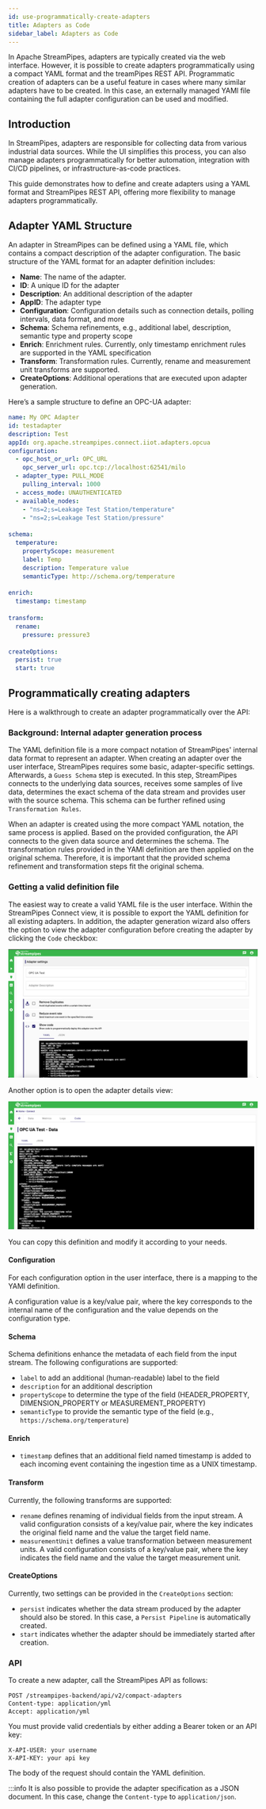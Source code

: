 ```yaml
---
id: use-programmatically-create-adapters
title: Adapters as Code
sidebar_label: Adapters as Code
---
```


In Apache StreamPipes, adapters are typically created via the web interface. 
However, it is possible to create adapters programmatically using a compact YAML format and the treamPipes REST API. 
Programmatic creation of adapters can be a useful feature in cases where many similar adapters have to be created. 
In this case, an externally managed YAMl file containing the full adapter configuration can be used and modified.

## Introduction

In StreamPipes, adapters are responsible for collecting data from various industrial data sources. 
While the UI simplifies this process, you can also manage adapters programmatically for better automation, integration with CI/CD pipelines, or infrastructure-as-code practices.

This guide demonstrates how to define and create adapters using a YAML format and StreamPipes REST API, offering more flexibility to manage adapters programmatically.

## Adapter YAML Structure

An adapter in StreamPipes can be defined using a YAML file, which contains a compact description of the adapter configuration.
The basic structure of the YAML format for an adapter definition includes:

- **Name**: The name of the adapter.
- **ID**: A unique ID for the adapter
- **Description**: An additional description of the adapter
- **AppID**: The adapter type
- **Configuration**: Configuration details such as connection details, polling intervals, data format, and more
- **Schema**: Schema refinements, e.g., additional label, description, semantic type and property scope
- **Enrich**: Enrichment rules. Currently, only timestamp enrichment rules are supported in the YAML specification
- **Transform**: Transformation rules. Currently, rename and measurement unit transforms are supported.
- **CreateOptions**: Additional operations that are executed upon adapter generation.

Here’s a sample structure to define an OPC-UA adapter:

```yaml
name: My OPC Adapter
id: testadapter
description: Test
appId: org.apache.streampipes.connect.iiot.adapters.opcua
configuration:
  - opc_host_or_url: OPC_URL
    opc_server_url: opc.tcp://localhost:62541/milo
  - adapter_type: PULL_MODE
    pulling_interval: 1000
  - access_mode: UNAUTHENTICATED
  - available_nodes:
    - "ns=2;s=Leakage Test Station/temperature"
    - "ns=2;s=Leakage Test Station/pressure"

schema:
  temperature:
    propertyScope: measurement
    label: Temp
    description: Temperature value
    semanticType: http://schema.org/temperature

enrich:
  timestamp: timestamp

transform:
  rename:
    pressure: pressure3

createOptions:
  persist: true
  start: true
```

## Programmatically creating adapters

Here is a walkthrough to create an adapter programmatically over the API:

### Background: Internal adapter generation process

The YAML definition file is a more compact notation of StreamPipes' internal data format to represent an adapter.
When creating an adapter over the user interface, StreamPipes requires some basic, adapter-specific settings.
Afterwards, a `Guess Schema` step is executed. In this step, StreamPipes connects to the underlying data sources, receives some samples of live data, determines the exact schema of the data stream and provides user with the source schema.
This schema can be further refined using `Transformation Rules`. 

When an adapter is created using the more compact YAML notation, the same process is applied. Based on the provided configuration, the API connects to the given data source and determines the schema.
The transformation rules provided in the YAMl definition are then applied on the original schema.
Therefore, it is important that the provided schema refinement and transformation steps fit the original schema.

### Getting a valid definition file

The easiest way to create a valid YAML file is the user interface. Within the StreamPipes Connect view, it is possible to export the YAML definition for all existing adapters.
In addition, the adapter generation wizard also offers the option to view the adapter configuration before creating the adapter by clicking the `Code` checkbox:

<img className="docs-image" src="/img/03_use-programmatically-create-adapters/01_adapter-generation-code.png" alt="StreamPipes Adapter Code View"/>

Another option is to open the adapter details view:

<img className="docs-image" src="/img/03_use-programmatically-create-adapters/02_adapter-details-view-code.png" alt="StreamPipes Adapter Details Code View"/>

You can copy this definition and modify it according to your needs.

#### Configuration

For each configuration option in the user interface, there is a mapping to the YAMl definition.

A configuration value is a key/value pair, where the key corresponds to the internal name of the configuration and the value depends on the configuration type.

#### Schema

Schema definitions enhance the metadata of each field from the input stream.
The following configurations are supported:

* `label` to add an additional (human-readable) label to the field
* `description` for an additional description
* `propertyScope` to determine the type of the field (HEADER_PROPERTY, DIMENSION_PROPERTY or MEASUREMENT_PROPERTY)
* `semanticType` to provide the semantic type of the field (e.g., `https://schema.org/temperature`)

#### Enrich

* `timestamp` defines that an additional field named timestamp is added to each incoming event containing the ingestion time as a UNIX timestamp.

#### Transform

Currently, the following transforms are supported:

* `rename` defines renaming of individual fields from the input stream. A valid configuration consists of a key/value pair, where the key indicates the original field name and the value the target field name.
* `measurementUnit` defines a value transformation between measurement units. A valid configuration consists of a key/value pair, where the key indicates the field name and the value the target measurement unit.

#### CreateOptions

Currently, two settings can be provided in the `CreateOptions` section:

* `persist` indicates whether the data stream produced by the adapter should also be stored. In this case, a `Persist Pipeline` is automatically created.
* `start` indicates whether the adapter should be immediately started after creation.

### API

To create a new adapter, call the StreamPipes API as follows:

```
POST /streampipes-backend/api/v2/compact-adapters
Content-type: application/yml
Accept: application/yml
```

You must provide valid credentials by either adding a Bearer token or an API key:

```
X-API-USER: your username
X-API-KEY: your api key
```

The body of the request should contain the YAML definition.

:::info
It is also possible to provide the adapter specification as a JSON document. In this case, change the `Content-type` to `application/json`.


